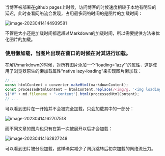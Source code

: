 当博客被部署在github pages上时候，访问博客的时候速度相较于本地有明显的延迟，此时查看网络流会发现，占用最多网络时间的是图片的加载时间：

![image-20230414144939581](.\img\image-20230414144939581.png)

不管是大小还是加载时间都远超过Markdown的加载时间，所以需要提供方法来优化图片的加载。

### 使用懒加载，当图片出现在窗口的时候在对其进行加载。

​	在解析markdown的时候，对所有图片添加一个“loading=‘lazy'”的属性，这是使用了浏览器原生的懒加载属性“native lazy-loading”来实现图片懒加载：

~~~js
// ...
const htmlContent = converter.makeHtml(markdownContent);
const processedHtmlContent = htmlContent.replace(/<img/g, '<img loading="lazy"');
$("#" + md.filename + "-content").html(processedHtmlContent);
// ...
~~~



可以看到图片在一开始并不会被完全加载，只会加载其中的一部分：

![image-20230414162707518](.\img\image-20230414162707518.png)

而不同文章的图片也只有在第一次被展开以后才会加载：

![image-20230414162827248](.\img\image-20230414162827248.png)

可以看到图片被分段加载，这样确实减少了网页跳转后初次加载的网络流压力。

